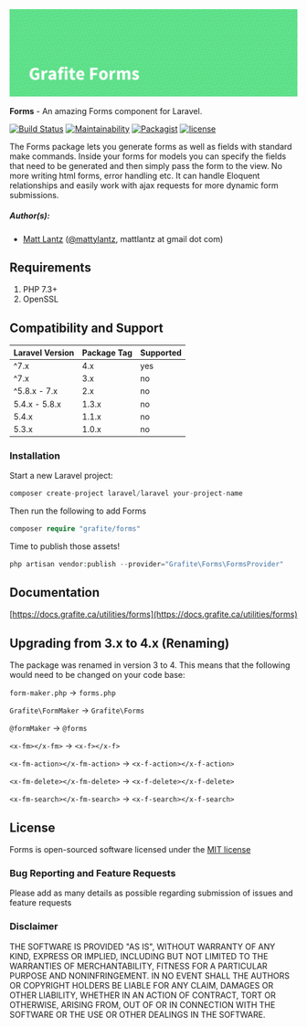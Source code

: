 ![Grafite Forms](GrafiteForms-banner.png)

**Forms** - An amazing Forms component for Laravel.

[![Build Status](https://github.com/GrafiteInc/Forms/workflows/PHP%20Package%20Tests/badge.svg?branch=master)](https://github.com/GrafiteInc/Forms/actions?query=workflow%3A%22PHP+Package+Tests%22)
[![Maintainability](https://api.codeclimate.com/v1/badges/8c00a046fec32d8b8ac7/maintainability)](https://codeclimate.com/github/GrafiteInc/Forms/maintainability)
[![Packagist](https://img.shields.io/packagist/dt/grafite/forms.svg)](https://packagist.org/packages/grafite/forms)
[![license](https://img.shields.io/github/license/mashape/apistatus.svg)](https://packagist.org/packages/grafite/forms)

The Forms package lets you generate forms as well as fields with standard make commands. Inside your forms for models you can specify the fields that need to be generated and then simply pass the form to the view. No more writing html forms, error handling etc. It can handle Eloquent relationships and easily work with ajax requests for more dynamic form submissions.

##### Author(s):
* [Matt Lantz](https://github.com/mlantz) ([@mattylantz](http://twitter.com/mattylantz), mattlantz at gmail dot com)

## Requirements

1. PHP 7.3+
2. OpenSSL

## Compatibility and Support

| Laravel Version | Package Tag | Supported |
|-----------------|-------------|-----------|
| ^7.x | 4.x | yes |
| ^7.x | 3.x | no |
| ^5.8.x - 7.x | 2.x | no |
| 5.4.x - 5.8.x | 1.3.x | no |
| 5.4.x | 1.1.x | no |
| 5.3.x | 1.0.x | no |

### Installation

Start a new Laravel project:
```php
composer create-project laravel/laravel your-project-name
```

Then run the following to add Forms
```php
composer require "grafite/forms"
```

Time to publish those assets!
```php
php artisan vendor:publish --provider="Grafite\Forms\FormsProvider"
```

## Documentation

[https://docs.grafite.ca/utilities/forms](https://docs.grafite.ca/utilities/forms)

## Upgrading from 3.x to 4.x (Renaming)
The package was renamed in version 3 to 4. This means that the following would need to be changed on your code base:

`form-maker.php` -> `forms.php`

`Grafite\FormMaker` -> `Grafite\Forms`

`@formMaker` -> `@forms`

`<x-fm></x-fm>` -> `<x-f></x-f>`

`<x-fm-action></x-fm-action>` -> `<x-f-action></x-f-action>`

`<x-fm-delete></x-fm-delete>` -> `<x-f-delete></x-f-delete>`

`<x-fm-search></x-fm-search>` -> `<x-f-search></x-f-search>`

## License
Forms is open-sourced software licensed under the [MIT license](http://opensource.org/licenses/MIT)

### Bug Reporting and Feature Requests
Please add as many details as possible regarding submission of issues and feature requests

### Disclaimer
THE SOFTWARE IS PROVIDED "AS IS", WITHOUT WARRANTY OF ANY KIND, EXPRESS OR IMPLIED, INCLUDING BUT NOT LIMITED TO THE WARRANTIES OF MERCHANTABILITY, FITNESS FOR A PARTICULAR PURPOSE AND NONINFRINGEMENT. IN NO EVENT SHALL THE AUTHORS OR COPYRIGHT HOLDERS BE LIABLE FOR ANY CLAIM, DAMAGES OR OTHER LIABILITY, WHETHER IN AN ACTION OF CONTRACT, TORT OR OTHERWISE, ARISING FROM, OUT OF OR IN CONNECTION WITH THE SOFTWARE OR THE USE OR OTHER DEALINGS IN THE SOFTWARE.
